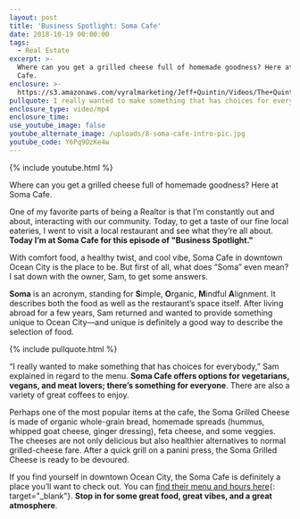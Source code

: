 ```yaml
---
layout: post
title: 'Business Spotlight: Soma Cafe'
date: 2018-10-19 00:00:00
tags:
  - Real Estate
excerpt: >-
  Where can you get a grilled cheese full of homemade goodness? Here at Soma
  Cafe.
enclosure: >-
  https://s3.amazonaws.com/vyralmarketing/Jeff+Quintin/Videos/The+Quintin+Group+-+Business+Spotlight-+Soma+Cafe.mp4
pullquote: I really wanted to make something that has choices for everybody.
enclosure_type: video/mp4
enclosure_time:
use_youtube_image: false
youtube_alternate_image: /uploads/8-soma-cafe-intro-pic.jpg
youtube_code: Y6Pq9OzKe4w
---
```


{% include youtube.html %}

Where can you get a grilled cheese full of homemade goodness? Here at Soma Cafe.

One of my favorite parts of being a Realtor is that I’m constantly out and about, interacting with our community. Today, to get a taste of our fine local eateries, I went to visit a local restaurant and see what they’re all about. **Today I’m at Soma Cafe for this episode of "Business Spotlight."**

With comfort food, a healthy twist, and cool vibe, Soma Cafe in downtown Ocean City is the place to be. But first of all, what does “Soma” even mean? I sat down with the owner, Sam, to get some answers.

**Soma** is an acronym, standing for **S**imple, **O**rganic, **M**indful **A**lignment. It describes both the food as well as the restaurant’s space itself. After living abroad for a few years, Sam returned and wanted to provide something unique to Ocean City—and unique is definitely a good way to describe the selection of food.

{% include pullquote.html %}

“I really wanted to make something that has choices for everybody,” Sam explained in regard to the menu. **Soma Cafe offers options for vegetarians, vegans, and meat lovers; there’s something for everyone**. There are also a variety of great coffees to enjoy.

Perhaps one of the most popular items at the cafe, the Soma Grilled Cheese is made of organic whole-grain bread, homemade spreads (hummus, whipped goat cheese, ginger dressing), feta cheese, and some veggies. The cheeses are not only delicious but also healthier alternatives to normal grilled-cheese fare. After a quick grill on a panini press, the Soma Grilled Cheese is ready to be devoured.

If you find yourself in downtown Ocean City, the Soma Cafe is definitely a place you’ll want to check out. You can [find their menu and hours here](https://www.facebook.com/pg/SomaCafeOC/about/?ref=page_internal){: target="_blank"}. **Stop in for some great food, great vibes, and a great atmosphere**.